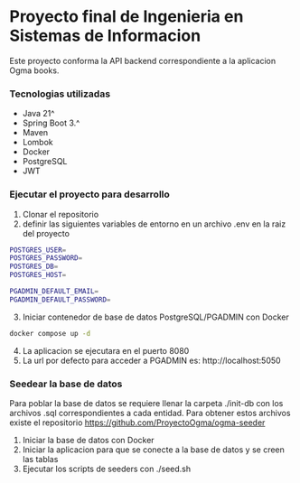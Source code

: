 # Proyecto final de Ingenieria en Sistemas de Informacion
Este proyecto conforma la API backend correspondiente a la aplicacion Ogma books.

### Tecnologias utilizadas

- Java 21^
- Spring Boot 3.^
- Maven
- Lombok
- Docker 
- PostgreSQL
- JWT

### Ejecutar el proyecto para desarrollo

1. Clonar el repositorio
2. definir las siguientes variables de entorno en un archivo .env en la raiz del proyecto
```bash
POSTGRES_USER=
POSTGRES_PASSWORD=
POSTGRES_DB=
POSTGRES_HOST=

PGADMIN_DEFAULT_EMAIL=
PGADMIN_DEFAULT_PASSWORD=
```
3. Iniciar contenedor de base de datos PostgreSQL/PGADMIN con Docker
```bash
docker compose up -d
```
4. La aplicacion se ejecutara en el puerto 8080
5. La url por defecto para acceder a PGADMIN es: http://localhost:5050

### Seedear la base de datos

Para poblar la base de datos se requiere llenar la carpeta ./init-db con los archivos .sql correspondientes a cada entidad.
Para obtener estos archivos existe el repositorio https://github.com/ProyectoOgma/ogma-seeder

1.  Iniciar la base de datos con Docker
2.  Iniciar la aplicacion para que se conecte a la base de datos y se creen las tablas
3.  Ejecutar los scripts de seeders con ./seed.sh
